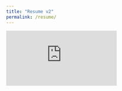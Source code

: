 ```yaml
---
title: "Resume v2"
permalink: /resume/
---
```





<embed src="https://github.com/guilhermecsm/guilhermecsm.github.io/blob/master/image/resume.pdf" type="application/pdf"/>